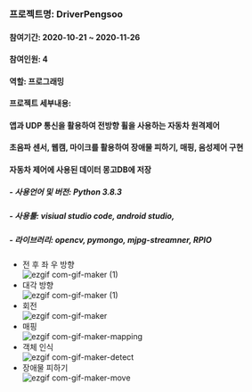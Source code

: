 ### 프로젝트명: DriverPengsoo
#### 참여기간: 2020-10-21 ~ 2020-11-26
#### 참여인원: 4
#### 역할: 프로그래밍
#### 프로젝트 세부내용: 
####          앱과 UDP 통신을 활용하여 전방향 휠을 사용하는 자동차 원격제어
####          초음파 센서, 웹캠, 마이크를 활용하여 장애물 피하기, 매핑, 음성제어 구현
####          자동차 제어에 사용된 데이터 몽고DB에 저장
##### - 사용언어 및 버전: Python 3.8.3
##### - 사용툴: visiual studio code, android studio, 
##### - 라이브러리: opencv, pymongo, mjpg-streamner, RPIO

 - 전 후 좌 우 방향   
![ezgif com-gif-maker (1)](https://user-images.githubusercontent.com/73815944/106848726-db2aca00-66f4-11eb-938e-7a0a59c81e7c.gif)   
 - 대각 방향   
![ezgif com-gif-maker (1)](https://user-images.githubusercontent.com/73815944/106849158-8cc9fb00-66f5-11eb-8f1c-ea61e527b9f2.gif)   
 - 회전   
![ezgif com-gif-maker](https://user-images.githubusercontent.com/73815944/106849594-4de87500-66f6-11eb-996b-4efd4ccb269c.gif)   
 - 매핑   
![ezgif com-gif-maker-mapping](https://user-images.githubusercontent.com/73815944/106855032-a3754f80-66ff-11eb-97e5-473442d8533a.gif)   
 - 객체 인식    
![ezgif com-gif-maker-detect](https://user-images.githubusercontent.com/73815944/106855035-a40de600-66ff-11eb-8e59-7f8da6720928.gif)   
 - 장애물 피하기   
![ezgif com-gif-maker-move](https://user-images.githubusercontent.com/73815944/106855024-a112f580-66ff-11eb-898c-0df743c9ca4d.gif)   
